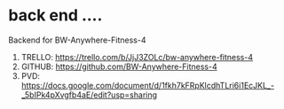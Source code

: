 # back end ....

Backend for BW-Anywhere-Fitness-4

1. TRELLO: https://trello.com/b/JjJ3ZOLc/bw-anywhere-fitness-4
2. GITHUB: https://github.com/BW-Anywhere-Fitness-4
3. PVD: https://docs.google.com/document/d/1fkh7kFRpKlcdhTLri6i1EcJKL_-_5bIPk4pXvgfb4aE/edit?usp=sharing
